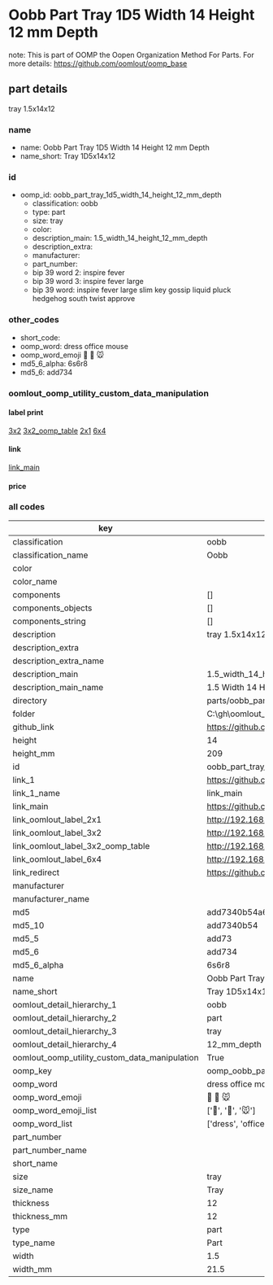 # Oobb Part Tray 1D5 Width 14 Height 12 mm Depth  

note: This is part of OOMP the Oopen Organization Method For Parts. For more details: https://github.com/oomlout/oomp_base

##  part details
  



tray 1.5x14x12



### name
* name: Oobb Part Tray 1D5 Width 14 Height 12 mm Depth
* name_short: Tray 1D5x14x12 
### id
* oomp_id: oobb_part_tray_1d5_width_14_height_12_mm_depth
  * classification: oobb
  * type: part
  * size: tray
  * color: 
  * description_main: 1.5_width_14_height_12_mm_depth
  * description_extra: 
  * manufacturer: 
  * part_number: 
  * bip 39 word 2: inspire fever
  * bip 39 word 3: inspire fever large
  * bip 39 word: inspire fever large slim key gossip liquid pluck hedgehog south twist approve

### other_codes
* short_code: 
* oomp_word: dress office mouse
* oomp_word_emoji :dress: :office: :mouse:
* md5_6_alpha: 6s6r8
* md5_6: add734






### oomlout_oomp_utility_custom_data_manipulation
#### label print
[3x2](http://192.168.1.245:1112/?label=oomp%206s6r8)
[3x2_oomp_table](http://192.168.1.108:1112/?label=oomp%206s6r8)
[2x1](http://192.168.1.242:1112/?label=oomp%206s6r8)
[6x4](http://192.168.1.55:1112/?label=oomp%206s6r8)    

#### link

[link_main](https://github.com/oomlout/oomlout_oobb_version_4_generated_parts/tree/main/navigation_oomp/oobb/part/tray/1.5_width_14_height_12_mm_depth/part)                              

#### price







### all codes 
| key | value |  
| --- | --- |  
| classification | oobb |  
| classification_name | Oobb |  
| color |  |  
| color_name |  |  
| components | [] |  
| components_objects | [] |  
| components_string | [] |  
| description | tray 1.5x14x12 |  
| description_extra |  |  
| description_extra_name |  |  
| description_main | 1.5_width_14_height_12_mm_depth |  
| description_main_name | 1.5 Width 14 Height 12 mm Depth |  
| directory | parts/oobb_part_tray_1d5_width_14_height_12_mm_depth |  
| folder | C:\gh\oomlout_oobb_version_4_generated_parts\parts\oobb_part_tray_1d5_width_14_height_12_mm_depth |  
| github_link | https://github.com/oomlout/oomlout_oomp_part_src/tree/main/parts/oobb_part_tray_1d5_width_14_height_12_mm_depth |  
| height | 14 |  
| height_mm | 209 |  
| id | oobb_part_tray_1d5_width_14_height_12_mm_depth |  
| link_1 | https://github.com/oomlout/oomlout_oobb_version_4_generated_parts/tree/main/navigation_oomp/oobb/part/tray/1.5_width_14_height_12_mm_depth/part |  
| link_1_name | link_main |  
| link_main | https://github.com/oomlout/oomlout_oobb_version_4_generated_parts/tree/main/navigation_oomp/oobb/part/tray/1.5_width_14_height_12_mm_depth/part |  
| link_oomlout_label_2x1 | http://192.168.1.242:1112/?label=oomp%206s6r8 |  
| link_oomlout_label_3x2 | http://192.168.1.245:1112/?label=oomp%206s6r8 |  
| link_oomlout_label_3x2_oomp_table | http://192.168.1.108:1112/?label=oomp%206s6r8 |  
| link_oomlout_label_6x4 | http://192.168.1.55:1112/?label=oomp%206s6r8 |  
| link_redirect | https://github.com/oomlout/oomlout_oobb_version_4_generated_parts/tree/main/parts/oobb_tray_1d5_14_12 |  
| manufacturer |  |  
| manufacturer_name |  |  
| md5 | add7340b54a6b04993bd0cbcfa555baa |  
| md5_10 | add7340b54 |  
| md5_5 | add73 |  
| md5_6 | add734 |  
| md5_6_alpha | 6s6r8 |  
| name | Oobb Part Tray 1D5 Width 14 Height 12 mm Depth |  
| name_short | Tray 1D5x14x12  |  
| oomlout_detail_hierarchy_1 | oobb |  
| oomlout_detail_hierarchy_2 | part |  
| oomlout_detail_hierarchy_3 | tray |  
| oomlout_detail_hierarchy_4 | 12_mm_depth |  
| oomlout_oomp_utility_custom_data_manipulation | True |  
| oomp_key | oomp_oobb_part_tray_1d5_width_14_height_12_mm_depth |  
| oomp_word | dress office mouse |  
| oomp_word_emoji | :dress: :office: :mouse: |  
| oomp_word_emoji_list | [':dress:', ':office:', ':mouse:'] |  
| oomp_word_list | ['dress', 'office', 'mouse'] |  
| part_number |  |  
| part_number_name |  |  
| short_name |  |  
| size | tray |  
| size_name | Tray |  
| thickness | 12 |  
| thickness_mm | 12 |  
| type | part |  
| type_name | Part |  
| width | 1.5 |  
| width_mm | 21.5 |  

